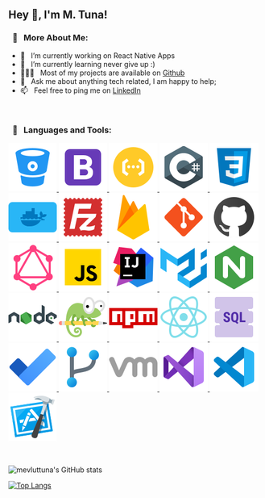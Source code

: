 ## Hey 👋, I'm M. Tuna!
  
### &nbsp; 🧐  &nbsp; More About Me:

- 🔭 &nbsp; I’m currently working on React Native Apps
- 🌱 &nbsp; I’m currently learning never give up :)
- 👨🏻‍💻 &nbsp; Most of my projects are available on [Github](https://github.com/mevluttuna?tab=repositories)
- 💬 &nbsp; Ask me about anything tech related, I am happy to help;
- 📫 &nbsp; Feel free to ping me on [LinkedIn](https://www.linkedin.com/in/mevluttuna/)

<br>

### &nbsp; 🔨  &nbsp; Languages and Tools:
<a href="" target="_blank"> <img src="https://raw.githubusercontent.com/mevluttuna/mevluttuna/main/icons/bitbucket.png" alt="bitbucket" height="96px"/> </a> 
<a href="" target="_blank"> <img src="https://raw.githubusercontent.com/mevluttuna/mevluttuna/main/icons/bootstrap.png" alt="bootstrap" height="96px"/> </a> 
<a href="" target="_blank"> <img src="https://raw.githubusercontent.com/mevluttuna/mevluttuna/main/icons/cloud-functions.png" alt="cloud-functions" height="96px"/> </a> 
<a href="" target="_blank"> <img src="https://raw.githubusercontent.com/mevluttuna/mevluttuna/main/icons/csharp.png" alt="csharp" height="96px"/> </a> 
<a href="" target="_blank"> <img src="https://raw.githubusercontent.com/mevluttuna/mevluttuna/main/icons/css3.png" alt="css3" height="96px"/> </a> 
<a href="" target="_blank"> <img src="https://raw.githubusercontent.com/mevluttuna/mevluttuna/main/icons/docket.png" alt="docker" height="96px"/> </a>
<a href="" target="_blank"> <img src="https://raw.githubusercontent.com/mevluttuna/mevluttuna/main/icons/filezilla.png" alt="filezilla" height="96px"/> </a>
<a href="" target="_blank"> <img src="https://raw.githubusercontent.com/mevluttuna/mevluttuna/main/icons/firebase.png" alt="firebase" height="96px"/> </a>
<a href="" target="_blank"> <img src="https://raw.githubusercontent.com/mevluttuna/mevluttuna/main/icons/git.png" alt="git" height="96px"/> </a>
<a href="" target="_blank"> <img src="https://raw.githubusercontent.com/mevluttuna/mevluttuna/main/icons/github.png" alt="github" height="96px"/> </a>
<a href="" target="_blank"> <img src="https://raw.githubusercontent.com/mevluttuna/mevluttuna/main/icons/graphql.png" alt="graphql" height="96px"/> </a>
<a href="" target="_blank"> <img src="https://raw.githubusercontent.com/mevluttuna/mevluttuna/main/icons/javascript.png" alt="javascript" height="96px"/> </a>
<a href="" target="_blank"> <img src="https://raw.githubusercontent.com/mevluttuna/mevluttuna/main/icons/jetbrains.png" alt="jetbrains" height="96px"/> </a>
<a href="" target="_blank"> <img src="https://raw.githubusercontent.com/mevluttuna/mevluttuna/main/icons/material.png" alt="material" height="96px"/> </a>
<a href="" target="_blank"> <img src="https://raw.githubusercontent.com/mevluttuna/mevluttuna/main/icons/ngnix.png" alt="ngnix" height="96px"/> </a>
<a href="" target="_blank"> <img src="https://raw.githubusercontent.com/mevluttuna/mevluttuna/main/icons/node.png" alt="node" height="96px"/> </a>
<a href="" target="_blank"> <img src="https://raw.githubusercontent.com/mevluttuna/mevluttuna/main/icons/notepad++.png" alt="notepad" height="96px"/> </a>
<a href="" target="_blank"> <img src="https://raw.githubusercontent.com/mevluttuna/mevluttuna/main/icons/npm.png" alt="npm" height="96px"/> </a>
<a href="" target="_blank"> <img src="https://raw.githubusercontent.com/mevluttuna/mevluttuna/main/icons/react-native.png" alt="react-native" height="96px"/> </a>
<a href="" target="_blank"> <img src="https://raw.githubusercontent.com/mevluttuna/mevluttuna/main/icons/sql.png" alt="sql" height="96px"/> </a>
<a href="" target="_blank"> <img src="https://raw.githubusercontent.com/mevluttuna/mevluttuna/main/icons/todo.png" alt="todo" height="96px"/> </a>
<a href="" target="_blank"> <img src="https://raw.githubusercontent.com/mevluttuna/mevluttuna/main/icons/use-fork.png" alt="use-fork" height="96px"/> </a>
<a href="" target="_blank"> <img src="https://raw.githubusercontent.com/mevluttuna/mevluttuna/main/icons/vm.png" alt="vm" height="96px"/> </a>
<a href="" target="_blank"> <img src="https://raw.githubusercontent.com/mevluttuna/mevluttuna/main/icons/vs.png" alt="vs" height="96px"/> </a>
<a href="" target="_blank"> <img src="https://raw.githubusercontent.com/mevluttuna/mevluttuna/main/icons/vscode.png" alt="vscode" height="96px"/> </a>
<a href="" target="_blank"> <img src="https://raw.githubusercontent.com/mevluttuna/mevluttuna/main/icons/xcode.png" alt="xcode" height="96px"/> </a>

<br>

![mevluttuna's GitHub stats](https://github-readme-stats.vercel.app/api?username=mevluttuna&show_icons=true&theme=gradient&count_private=true)

[![Top Langs](https://github-readme-stats.vercel.app/api/top-langs/?username=mevluttuna&langs_count=8&layout=compact&count_private=true)](https://github.com/mevluttuna/github-readme-stats)



